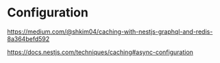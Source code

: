 # Configuration

https://medium.com/@shkim04/caching-with-nestjs-graphql-and-redis-8a364befd592

https://docs.nestjs.com/techniques/caching#async-configuration

